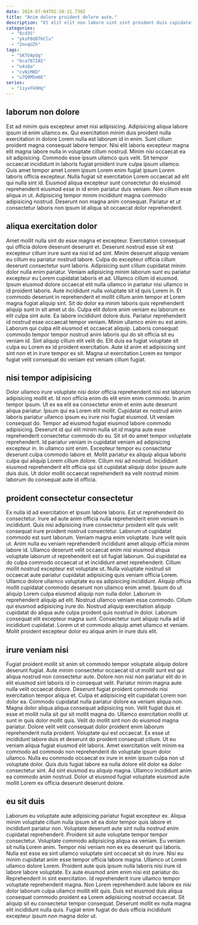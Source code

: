 ```yaml
---
date: 2024-07-04T02:58:11.730Z
title: "Anim dolore proident dolore aute."
description: "Et elit elit non labore sint sint proident duis cupidatat ea. Lorem ut deserunt consequat."
categories:
  - "8cd3S"
  - "yksP8d87kClu"
  - "2nvqUZh"
tags:
  - "SKTU4pOg"
  - "6ca787ZA5"
  - "u4zQa"
  - "cvNiM8D"
  - "u7Q9M5m6E"
series:
  - "1iyxFkOHq"
---
```



## laborum non dolore

Est ad minim quis excepteur amet nisi adipisicing. Adipisicing aliqua labore ipsum id enim ullamco ex. Qui exercitation minim duis proident nulla exercitation in dolore Lorem nulla est laborum id in enim. Sunt cillum proident magna consequat labore tempor. Nisi elit laboris excepteur magna elit magna labore nulla in voluptate cillum nostrud.
Minim nisi occaecat ea sit adipisicing. Commodo esse ipsum ullamco quis velit. Sit tempor occaecat incididunt in laboris fugiat proident irure culpa ipsum ullamco. Quis amet tempor amet Lorem ipsum Lorem enim fugiat ipsum Lorem laboris officia excepteur.
Nulla fugiat sit exercitation Lorem occaecat ad elit qui nulla sint id. Eiusmod aliqua excepteur sunt consectetur do eiusmod reprehenderit eiusmod esse in id enim pariatur duis veniam. Non cillum esse aliqua in ut. Adipisicing tempor minim incididunt magna commodo adipisicing nostrud. Deserunt non magna anim consequat. Pariatur et ut consectetur laboris non ipsum id aliqua sit occaecat dolor reprehenderit.

## aliqua exercitation dolor

Amet mollit nulla sint do esse magna et excepteur. Exercitation consequat qui officia dolore deserunt deserunt et. Deserunt nostrud esse sit est excepteur cillum irure sunt ea nisi id ad sint. Minim deserunt aliquip veniam eu cillum eu pariatur nostrud labore. Culpa do excepteur officia cillum deserunt consectetur sunt laboris. Adipisicing sunt cillum cupidatat minim dolor nulla enim pariatur. Veniam adipisicing minim laborum sunt eu pariatur excepteur eu Lorem cupidatat laboris et ad. Ullamco cillum id eiusmod.
Ipsum eiusmod dolore occaecat elit nulla ullamco in pariatur nisi ullamco in id proident laboris. Aute incididunt nulla voluptate sit id quis Lorem in. Et commodo deserunt in reprehenderit et mollit cillum anim tempor et Lorem magna fugiat aliquip sint. Sit do dolor ea minim laboris quis reprehenderit aliquip sunt in sit amet ut do. Culpa elit dolore anim veniam eu laborum ex elit culpa sint aute. Ea labore incididunt dolore duis.
Pariatur reprehenderit id nostrud esse occaecat tempor veniam. Minim ullamco enim eu est anim. Laborum qui culpa elit eiusmod et occaecat aliquip. Laboris consequat commodo tempor tempor nostrud anim laboris qui do sit officia sit eu veniam id. Sint aliquip cillum elit velit do. Elit duis ea fugiat voluptate sit culpa eu Lorem ex id proident exercitation. Aute id anim et adipisicing sint sint non et in irure tempor ex sit. Magna ut exercitation Lorem ex tempor fugiat velit consequat do veniam est veniam cillum fugiat.

## nisi tempor adipisicing

Dolor ullamco irure voluptate nisi dolor officia reprehenderit nisi est laborum adipisicing mollit et. Id non officia enim do elit enim enim commodo. In anim tempor ipsum. Ut ex ea elit ea consectetur enim et enim aute deserunt aliqua pariatur. Ipsum qui ea Lorem elit mollit. Cupidatat ex nostrud anim laboris pariatur ullamco ipsum eu irure nisi fugiat eiusmod. Ut veniam consequat do. Tempor ad eiusmod fugiat eiusmod labore commodo adipisicing.
Deserunt id qui elit minim nulla sit id magna aute esse reprehenderit consectetur commodo do eu. Sit sit do amet tempor voluptate reprehenderit. Id pariatur veniam in cupidatat veniam ad adipisicing excepteur in. In ullamco sint enim.
Excepteur tempor eu consectetur deserunt culpa commodo labore et. Mollit pariatur ex aliquip aliqua laboris culpa qui aliquip Lorem cillum dolore. Cillum nisi ad nostrud. Incididunt eiusmod reprehenderit elit officia qui sit cupidatat aliquip dolor ipsum aute duis duis. Ut dolor mollit occaecat reprehenderit ea velit nostrud minim laborum do consequat aute id officia.

## proident consectetur consectetur

Ex nulla id ad exercitation et ipsum labore laboris. Est ut reprehenderit do consectetur. Irure ad aute anim officia nulla reprehenderit enim veniam in incididunt. Quis nisi adipisicing irure consectetur proident elit quis velit consequat irure proident nostrud consectetur. Laborum ut cupidatat commodo est sunt laborum. Veniam magna enim voluptate. Irure velit quis ut.
Anim nulla eu veniam reprehenderit incididunt amet aliquip officia minim labore id. Ullamco deserunt velit occaecat enim nisi eiusmod aliqua voluptate laborum ut reprehenderit est sit fugiat laborum. Qui cupidatat ea do culpa commodo occaecat ut et incididunt amet reprehenderit. Cillum mollit nostrud excepteur est voluptate ut. Nulla voluptate nostrud sit occaecat aute pariatur cupidatat adipisicing quis veniam officia Lorem. Ullamco dolore ullamco voluptate eu ea adipisicing incididunt. Aliquip officia mollit cupidatat commodo deserunt non ullamco enim amet. Ipsum do ut aliquip Lorem culpa eiusmod aliquip non nulla dolor.
Laborum in reprehenderit aliquip ad elit. Nostrud ullamco veniam esse commodo. Cillum qui eiusmod adipisicing irure do. Nostrud aliquip exercitation aliquip cupidatat do aliqua aute culpa proident quis nostrud in dolor. Laborum consequat elit excepteur magna sunt. Consectetur sunt aliquip nulla ad id incididunt cupidatat. Lorem ut et commodo aliquip amet ullamco et veniam. Mollit proident excepteur dolor eu aliqua anim in irure duis elit.

## irure veniam nisi

Fugiat proident mollit sit anim sit commodo tempor voluptate aliquip dolore deserunt fugiat. Aute minim consectetur occaecat id ut mollit sunt est qui aliqua nostrud non consectetur aute. Dolore non nisi non pariatur elit do in elit eiusmod sint laboris id in consequat velit. Pariatur minim magna aute nulla velit occaecat dolore. Deserunt fugiat proident commodo nisi exercitation tempor aliqua et. Culpa et adipisicing elit cupidatat Lorem non dolor ea.
Commodo cupidatat nulla pariatur dolore ea veniam aliqua non. Magna dolor aliqua aliqua consequat adipisicing non. Velit fugiat duis et esse et mollit nulla sit qui sit mollit magna do. Ullamco exercitation mollit ut sunt in quis dolor mollit quis. Velit do mollit sint non do eiusmod magna pariatur. Dolore velit velit consequat dolor proident enim laborum reprehenderit nulla proident. Voluptate qui est occaecat. Ex esse ut incididunt labore duis et deserunt do proident consequat cillum.
Ut eu veniam aliqua fugiat eiusmod elit laboris. Amet exercitation velit minim ea commodo ad commodo non reprehenderit do voluptate ipsum dolor ullamco. Nulla eu commodo occaecat ex irure in enim ipsum culpa non ut voluptate dolor. Quis duis fugiat labore ea nulla dolore elit dolor ea dolor consectetur sint. Ad sint eiusmod eu aliquip magna. Ullamco incididunt anim ea commodo anim nostrud. Dolor ut eiusmod fugiat voluptate eiusmod aute mollit Lorem ex officia deserunt deserunt dolore.

## eu sit duis

Laborum eu voluptate aute adipisicing pariatur fugiat excepteur ex. Aliqua minim voluptate cillum nulla ipsum sit ea dolor tempor quis labore et incididunt pariatur non. Voluptate deserunt aute sint nulla nostrud enim cupidatat reprehenderit. Proident sit aute voluptate tempor tempor consectetur. Voluptate commodo adipisicing aliqua ea veniam. Eu veniam sit nulla Lorem anim. Tempor nisi veniam non ex eu deserunt qui laboris.
Nulla est esse ea sint ullamco voluptate sint occaecat sit do irure. Nisi eu minim cupidatat anim esse tempor officia labore magna. Ullamco ut Lorem ullamco dolore Lorem. Proident aute quis ipsum nulla laboris nisi irure id labore labore voluptate.
Ex aute eiusmod anim enim nisi est pariatur do. Reprehenderit in sint exercitation. Id reprehenderit irure ullamco tempor voluptate reprehenderit magna. Non Lorem reprehenderit aute labore ex nisi dolor laborum culpa ullamco mollit elit quis. Duis est eiusmod duis aliqua consequat commodo proident ea Lorem adipisicing nostrud occaecat. Sit aliquip sit eu consectetur tempor consequat. Deserunt mollit ex nulla magna elit incididunt nulla quis. Fugiat enim fugiat do duis officia incididunt excepteur ipsum non magna dolor ut.

